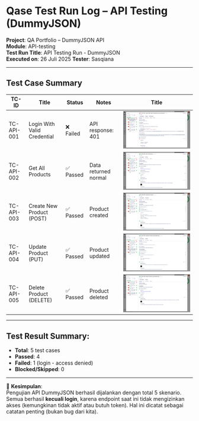 # Qase Test Run Log – API Testing (DummyJSON)

**Project**: QA Portfolio – DummyJSON API  
**Module**: API-testing  
**Test Run Title**: API Testing Run - DummyJSON  
**Executed on**: 26 Juli 2025 
**Tester**: Sasqiana

---

## Test Case Summary

| TC-ID          | Title                          | Status      | Notes                |Title                                                         |
|----------------|--------------------------------|-------------|----------------------|--------------------------------------------------------------|
| TC-API-001     | Login With Valid Credential    | ❌ Failed   | API response: 401    | ![Test Run API](../documentations/Qase-API-test-001.png)     |
| TC-API-002     | Get All Products               | ✅ Passed   | Data returned normal | ![Test Run API](../documentations/Qase-API-test-002.png) 
| TC-API-003     | Create New Product (POST)      | ✅ Passed   | Product created      | ![Test Run API](../documentations/Qase-API-test-003.png) 
| TC-API-004     | Update Product (PUT)           | ✅ Passed   | Product updated      | ![Test Run API](../documentations/Qase-API-test-004.png) 
| TC-API-005     | Delete Product (DELETE)        | ✅ Passed   | Product deleted      | ![Test Run API](../documentations/Qase-API-test-005.png) 

---

## Test Result Summary:
- **Total**: 5 test cases  
- **Passed**: 4  
- **Failed**: 1 (login - access denied)  
- **Blocked/Skipped**: 0  

---

📝 **Kesimpulan**:  
Pengujian API DummyJSON berhasil dijalankan dengan total 5 skenario. Semua berhasil **kecuali login**, karena endpoint saat ini tidak mengizinkan akses (kemungkinan tidak aktif atau butuh token). Hal ini dicatat sebagai catatan penting (bukan bug dari kita).

